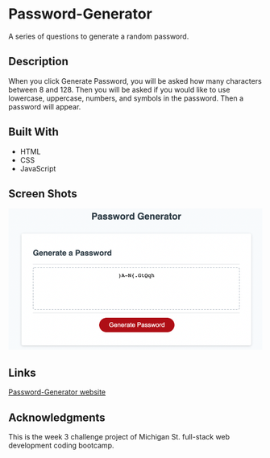 # Password-Generator
A series of questions to generate a random password.

## Description
When you click Generate Password, you will be asked how many characters between 8 and 128. Then you will be asked if you would like to use lowercase, uppercase, numbers, and symbols in the password. Then a password will appear.

## Built With
* HTML
* CSS
* JavaScript

## Screen Shots
![Password-Generator screen shot](https://github.com/sper0054/Password-Generator/blob/main/Screen%20Shot%202021-12-14%20at%202.48.10%20PM.png)

## Links
[Password-Generator website](https://sper0054.github.io/Password-Generator/)

## Acknowledgments
This is the week 3 challenge project of Michigan St. full-stack web development coding bootcamp.
